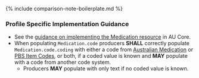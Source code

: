 {% include comparison-note-boilerplate.md %}


### Profile Specific Implementation Guidance
- See the [guidance on implementing the Medication resource](https://build.fhir.org/ig/hl7au/au-fhir-core/StructureDefinition-au-core-medication.html#profile-specific-implementation-guidance) in AU Core.
- When populating `Medication.code` producers **SHALL** correctly populate `Medication.code.coding` with either a code from [Australian Medication](https://healthterminologies.gov.au/fhir/ValueSet/australian-medication-1) or [PBS Item Codes](https://build.fhir.org/ig/hl7au/au-fhir-base//ValueSet-pbs-item.html), or both, if a coded value is known and **MAY** populate with a code from another code system.
  - Producers **MAY** populate with only text if no coded value is known.
